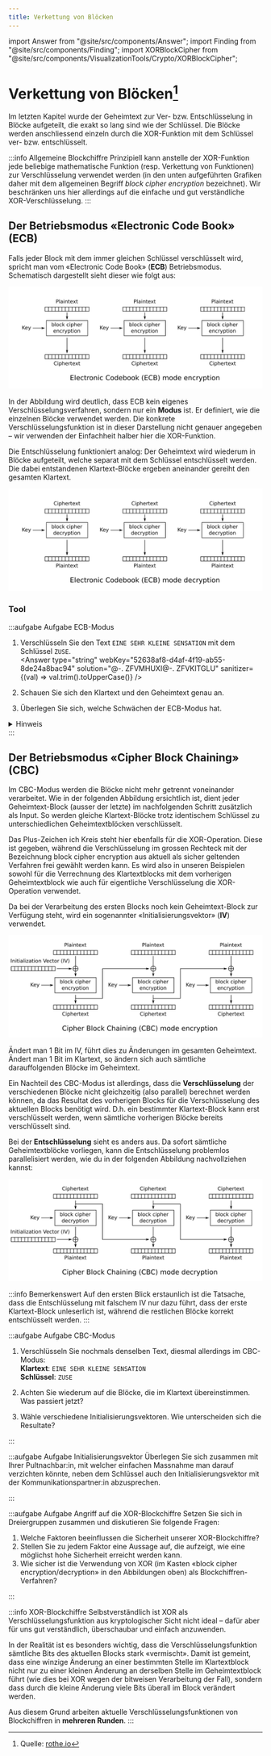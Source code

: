 ```yaml
---
title: Verkettung von Blöcken
---
```


import Answer from "@site/src/components/Answer";
import Finding from "@site/src/components/Finding";
import XORBlockCipher from "@site/src/components/VisualizationTools/Crypto/XORBlockCipher";


# Verkettung von Blöcken[^1]

Im letzten Kapitel wurde der Geheimtext zur Ver- bzw. Entschlüsselung in Blöcke aufgeteilt, die exakt so lang sind wie der Schlüssel. Die Blöcke werden anschliessend einzeln durch die XOR-Funktion mit dem Schlüssel ver- bzw. entschlüsselt.

:::info Allgemeine Blockchiffre
Prinzipiell kann anstelle der XOR-Funktion jede beliebige mathematische Funktion (resp. Verkettung von Funktionen) zur Verschlüsselung verwendet werden (in den unten aufgeführten Grafiken daher mit dem allgemeinen Begriff *block cipher encryption* bezeichnet). Wir beschränken uns hier allerdings auf die einfache und gut verständliche XOR-Verschlüsselung.
:::

## Der Betriebsmodus «Electronic Code Book» (ECB)
Falls jeder Block mit dem immer gleichen Schlüssel verschlüsselt wird, spricht man vom «Electronic Code Book» (**ECB**) Betriebsmodus. Schematisch dargestellt sieht dieser wie folgt aus:

![Verschlüsselung im ECB-Modus](images/ECB_encryption.svg)

In der Abbildung wird deutlich, dass ECB kein eigenes Verschlüsselungsverfahren, sondern nur ein **Modus** ist. Er definiert, wie die einzelnen Blöcke verwendet werden. Die konkrete Verschlüsselungsfunktion ist in dieser Darstellung nicht genauer angegeben – wir verwenden der Einfachheit halber hier die XOR-Funktion.

Die Entschlüsselung funktioniert analog: Der Geheimtext wird wiederum in Blöcke aufgeteilt, welche separat mit dem Schlüssel entschlüsselt werden. Die dabei entstandenen Klartext-Blöcke ergeben aneinander gereiht den gesamten Klartext.

![Entschlüsselung im ECB-Modus](images/ECB_decryption.svg)

### Tool

<XORBlockCipher />


:::aufgabe Aufgabe ECB-Modus
1. Verschlüsseln Sie den Text `EINE SEHR KLEINE SENSATION` mit dem Schlüssel `ZUSE`.  
<Answer type="string" webKey="52638af8-d4af-4f19-ab55-8de24a8bac94" solution="@-. ZFVMHUXI@-. ZFVKITGLU" sanitizer={(val) => val.trim().toUpperCase()} />

2. Schauen Sie sich den Klartext und den Geheimtext genau an.
3. Überlegen Sie sich, welche Schwächen der ECB-Modus hat.

<Answer type="text" webKey="11762cec-7a10-48f4-ab40-648addaca855" />

<details><summary>Hinweis</summary>
Überlegen Sie sich, was passiert, wenn zwei Blöcke identisch sind (z.B. weil eine bestimmte Passage des Textes erneut vorkommt). Wie ist die Auswirkung auf den Geheimtext?
</details>
:::


## Der Betriebsmodus «Cipher Block Chaining» (CBC)
Im CBC-Modus werden die Blöcke nicht mehr getrennt voneinander verarbeitet. Wie in der folgenden Abbildung ersichtlich ist, dient jeder Geheimtext-Block (ausser der letzte) im nachfolgenden Schritt zusätzlich als Input. So werden gleiche Klartext-Blöcke trotz identischem Schlüssel zu unterschiedlichen Geheimtextblöcken verschlüsselt.

Das Plus-Zeichen ich Kreis steht hier ebenfalls für die XOR-Operation. Diese ist gegeben, während die Verschlüsselung im grossen Rechteck mit der Bezeichnung block cipher encryption aus aktuell als sicher geltenden Verfahren frei gewählt werden kann. Es wird also in unseren Beispielen sowohl für die Verrechnung des Klartextblocks mit dem vorherigen Geheimtextblock wie auch für eigentliche Verschlüsselung die XOR-Operation verwendet.

Da bei der Verarbeitung des ersten Blocks noch kein Geheimtext-Block zur Verfügung steht, wird ein sogenannter «Initialisierungsvektor» (**IV**) verwendet.


![Verschlüsselung im CBC-Modus](images/CBC_encryption.svg)

Ändert man 1 Bit im IV, führt dies zu Änderungen im gesamten Geheimtext. Ändert man 1 Bit im Klartext, so ändern sich auch sämtliche darauffolgenden Blöcke im Geheimtext.

Ein Nachteil des CBC-Modus ist allerdings, dass die **Verschlüsselung** der verschiedenen Blöcke nicht gleichzeitig (also parallel) berechnet werden können, da das Resultat des vorherigen Blocks für die Verschlüsselung des aktuellen Blocks benötigt wird. D.h. ein bestimmter Klartext-Block kann erst verschlüsselt werden, wenn sämtliche vorherigen Blöcke bereits verschlüsselt sind.

Bei der **Entschlüsselung** sieht es anders aus. Da sofort sämtliche Geheimtextblöcke vorliegen, kann die Entschlüsselung problemlos parallelisiert werden, wie du in der folgenden Abbildung nachvollziehen kannst:

![Entschlüsselung im CBC-Modus](images/CBC_decryption.svg)

:::info Bemerkenswert
Auf den ersten Blick erstaunlich ist die Tatsache, dass die Entschlüsselung mit falschem IV nur dazu führt, dass der erste Klartext-Block unleserlich ist, während die restlichen Blöcke korrekt entschlüsselt werden.
:::

:::aufgabe Aufgabe CBC-Modus
1. Verschlüsseln Sie nochmals denselben Text, diesmal allerdings im CBC-Modus:  
**Klartext**: `EINE SEHR KLEINE SENSATION`  
**Schlüssel**: `ZUSE`

2. Achten Sie wiederum auf die Blöcke, die im Klartext übereinstimmen. Was passiert jetzt?
3. Wähle verschiedene Initialisierungsvektoren. Wie unterscheiden sich die Resultate?

<Answer type="text" webKey="d98093d9-0718-4b04-9ac3-f2ea9617153b" />

:::

:::aufgabe Aufgabe Initialisierungsvektor
Überlegen Sie sich zusammen mit Ihrer Pultnachbar:in, mit welcher einfachen Massnahme man darauf verzichten könnte, neben dem Schlüssel auch den Initialisierungsvektor mit der Kommunikationspartner:in abzusprechen.
<Answer type="text" webKey="f33e61bc-140f-4f48-a027-abccae18ec05" />

:::

:::aufgabe Aufgabe Angriff auf die XOR-Blockchiffre
Setzen Sie sich in Dreiergruppen zusammen und diskutieren Sie folgende Fragen:

1. Welche Faktoren beeinflussen die Sicherheit unserer XOR-Blockchiffre?
2. Stellen Sie zu jedem Faktor eine Aussage auf, die aufzeigt, wie eine möglichst hohe Sicherheit erreicht werden kann.
3. Wie sicher ist die Verwendung von XOR (im Kasten «block cipher encryption/decryption» in den Abbildungen oben) als Blockchiffren-Verfahren?

<Answer type="text" webKey="941b53f7-db87-43d1-99e9-a91012309cf1" />

:::

:::info XOR-Blockchiffre
Selbstverständlich ist XOR als Verschlüsselungsfunktion aus kryptologischer Sicht nicht ideal – dafür aber für uns gut verständlich, überschaubar und einfach anzuwenden.

In der Realität ist es besonders wichtig, dass die Verschlüsselungsfunktion sämtliche Bits des aktuellen Blocks stark «vermischt». Damit ist gemeint, dass eine winzige Änderung an einer bestimmten Stelle im Klartextblock nicht nur zu einer kleinen Änderung an derselben Stelle im Geheimtextblock führt (wie dies bei XOR wegen der bitweisen Verarbeitung der Fall), sondern dass durch die kleine Änderung viele Bits überall im Block verändert werden.

Aus diesem Grund arbeiten aktuelle Verschlüsselungsfunktionen von Blockchiffren in **mehreren Runden**.
:::


[^1]: Quelle: [rothe.io](https://rothe.io/?b=crypto&p=685616)
